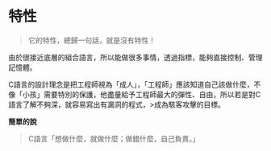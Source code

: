 # 特性
> 它的特性，總歸一句話，就是沒有特性！

由於很接近底層的組合語言，所以能做很多事情，透過指標，能夠直接控制、管理記憶體。  

C語言的設計理念是把工程師視為「成人」，「工程師」應該知道自己該做什麼，不像「小孩」需要特別的保護，他盡量給予工程師最大的彈性、自由，所以若是對C語言了解不夠深，就容易寫出有漏洞的程式，>成為駭客攻擊的目標。  

**簡單的說**
> C語言「想做什麼，就做什麼；做錯什麼，自己負責。」

